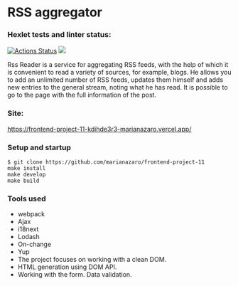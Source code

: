 # RSS aggregator

### Hexlet tests and linter status:
[![Actions Status](https://github.com/marianazaro/frontend-project-11/workflows/hexlet-check/badge.svg)](https://github.com/marianazaro/frontend-project-11/actions)
<a href="https://codeclimate.com/github/marianazaro/frontend-project-11/maintainability"><img src="https://api.codeclimate.com/v1/badges/82460476adcde2f8a518/maintainability" /></a>

Rss Reader is a service for aggregating RSS feeds, with the help of which it is convenient to read a variety of sources, for example, blogs. He allows you to add an unlimited number of RSS feeds, updates them himself and adds new entries to the general stream, noting what he has read. It is possible to go to the page with the full information of the post.

### Site:
https://frontend-project-11-kdihde3r3-marianazaro.vercel.app/

### Setup and startup

    $ git clone https://github.com/marianazaro/frontend-project-11
    make install
    make develop
    make build

### Tools used
- webpack
- Ajax
- i18next
- Lodash
- On-change
- Yup
- The project focuses on working with a clean DOM.
- HTML generation using DOM API.
- Working with the form. Data validation.
